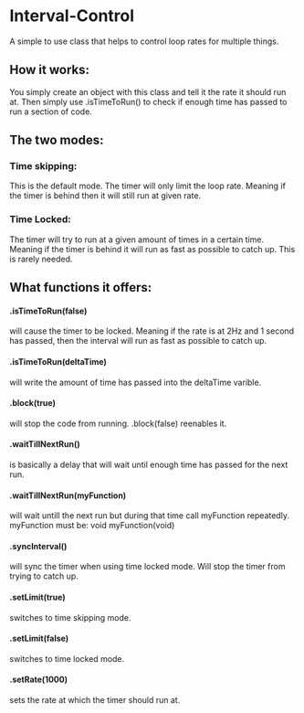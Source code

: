 # Interval-Control
A simple to use class that helps to control loop rates for multiple things.
## How it works:
You simply create an object with this class and tell it the rate it should run at. Then simply use .isTimeToRun() to check if enough time has passed to run a section of code.
## The two modes:
### Time skipping:
This is the default mode. The timer will only limit the loop rate. Meaning if the timer is behind then it will still run at given rate.
### Time Locked:
The timer will try to run at a given amount of times in a certain time. Meaning if the timer is behind it will run as fast as possible to catch up. This is rarely needed.
## What functions it offers:
#### .isTimeToRun(false) 
will cause the timer to be locked. Meaning if the rate is at 2Hz and 1 second has passed, then the interval will run as fast as possible to catch up.
#### .isTimeToRun(deltaTime) 
will write the amount of time has passed into the deltaTime varible.
#### .block(true)
will stop the code from running. .block(false) reenables it.
#### .waitTillNextRun() 
is basically a delay that will wait until enough time has passed for the next run.
#### .waitTillNextRun(myFunction) 
will wait untill the next run but during that time call myFunction repeatedly. myFunction must be: void myFunction(void)
#### .syncInterval() 
will sync the timer when using time locked mode. Will stop the timer from trying to catch up.
#### .setLimit(true) 
switches to time skipping mode.
#### .setLimit(false) 
switches to time locked mode.
#### .setRate(1000) 
sets the rate at which the timer should run at.
